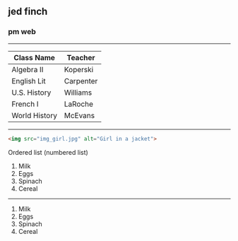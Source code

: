## jed finch
### pm web

---

| Class Name       | Teacher             |
|------------------|---------------------|
| Algebra II       | Koperski            |
| English Lit      | Carpenter           |
| U.S. History     | Williams            |
| French I         | LaRoche             |
| World History    | McEvans             |

---

```html
<img src="img_girl.jpg" alt="Girl in a jacket">

```

Ordered list (numbered list)

1. Milk
2. Eggs
3. Spinach
4. Cereal

---

1. Milk
1. Eggs
1. Spinach
1. Cereal

   

